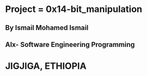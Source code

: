 # Project = 0x14-bit_manipulation
## By Ismail Mohamed Ismail
## Alx- Software Engineering Programming
# JIGJIGA, ETHIOPIA
